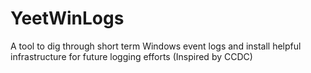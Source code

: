 # YeetWinLogs
A tool to dig through short term Windows event logs and install helpful infrastructure for future logging efforts (Inspired by CCDC)
